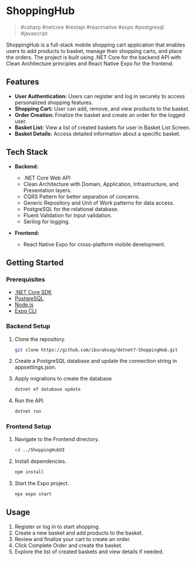 # ShoppingHub

> #csharp #netcore #restapi #reactnative #expo #postgresql #javascript 

ShoppingHub is a full-stack mobile shopping cart application that enables users to add products to basket, manage their shopping carts, and place the orders. The project is built using .NET Core for the backend API with Clean Architecture principles and React Native Expo for the frontend.

## Features

- **User Authentication:** Users can register and log in securely to access personalized shopping features.
- **Shopping Cart:** User can add, remove, and view products to the basket.
- **Order Creation:** Finalize the basket and create an order for the logged user.
- **Basket List:** View a list of created baskets for user in Basket List Screen.
- **Basket Details:** Access detailed information about a specific basket.

## Tech Stack

- **Backend:**
  - .NET Core Web API
  - Clean Architecture with Domain, Application, Infrastructure, and Presentation layers.
  - CQRS Pattern for better separation of concerns.
  - Generic Repository and Unit of Work patterns for data access.
  - PostgreSQL for the relational database.
  - Fluent Validation for input validation.
  - Serilog for logging.

- **Frontend:**
  - React Native Expo for cross-platform mobile development.

## Getting Started

### Prerequisites

- [.NET Core SDK](https://dotnet.microsoft.com/download)
- [PostgreSQL](https://www.postgresql.org/download/)
- [Node.js](https://nodejs.org/)
- [Expo CLI](https://docs.expo.dev/get-started/installation/)

### Backend Setup

1. Clone the repository.
   ```bash
   git clone https://github.com/iburaksag/dotnet7-ShoppingHub.git   

2. Create a PostgreSQL database and update the connection string in appsettings.json.
   
3. Apply migrations to create the database
   ```bash
   dotnet ef database update
   
4. Run the API.
   ```bash
   dotnet run

### Frontend Setup

1. Navigate to the Frontend directory.
   ```bash
   cd ../ShoppingHubUI
   
2. Install dependencies.
   ```bash
   npm install

3. Start the Expo project.
   ```bash
   npx expo start   

## Usage

1. Register or log in to start shopping.
2. Create a new basket and add products to the basket.
3. Review and finalize your cart to create an order.
4. Click Complete Order and create the basket.
5. Explore the list of created baskets and view details if needed.

